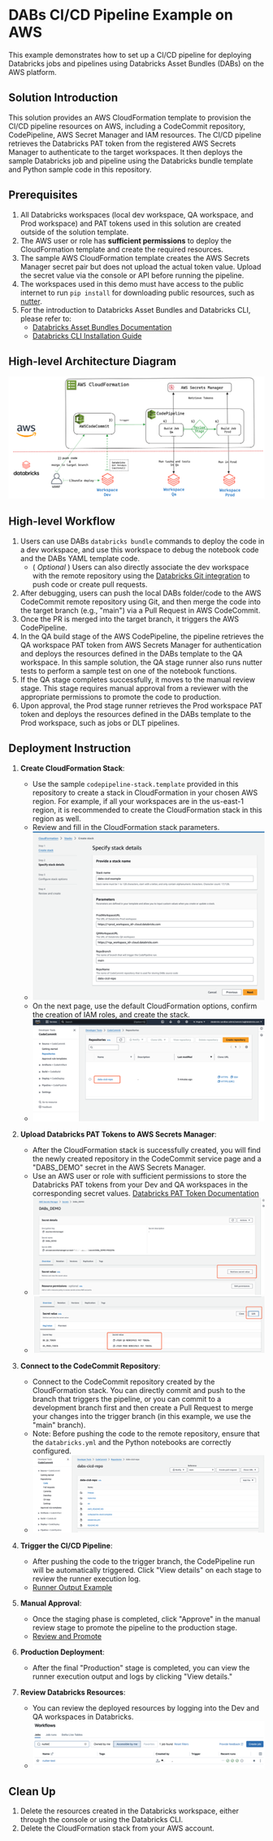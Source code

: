 # DABs CI/CD Pipeline Example on AWS

This example demonstrates how to set up a CI/CD pipeline for deploying Databricks jobs and pipelines using Databricks Asset Bundles (DABs) on the AWS platform.

## Solution Introduction

This solution provides an AWS CloudFormation template to provision the CI/CD pipeline resources on AWS, including a CodeCommit repository, CodePipeline, AWS Secret Manager and IAM resources. The CI/CD pipeline retrieves the Databricks PAT token from the registered AWS Secrets Manager to authenticate to the target workspaces. It then deploys the sample Databricks job and pipeline using the Databricks bundle template and Python sample code in this repository.

## Prerequisites

1. All Databricks workspaces (local dev workspace, QA workspace, and Prod workspace) and PAT tokens used in this solution are created outside of the solution template.
2. The AWS user or role has **sufficient permissions** to deploy the CloudFormation template and create the required resources.
3. The sample AWS CloudFormation template creates the AWS Secrets Manager secret pair but does not upload the actual token value. Upload the secret value via the console or API before running the pipeline.
4. The workspaces used in this demo must have access to the public internet to run `pip install` for downloading public resources, such as [nutter](https://github.com/microsoft/nutter).
5. For the introduction to Databricks Asset Bundles and Databricks CLI, please refer to:
    - [Databricks Asset Bundles Documentation](https://docs.databricks.com/en/dev-tools/bundles/index.html)
    - [Databricks CLI Installation Guide](https://docs.databricks.com/en/dev-tools/cli/install.html)

## High-level Architecture Diagram

![High-level Architecture Diagram](./images/high_level_architecture.png)

## High-level Workflow

1. Users can use DABs `databricks bundle` commands to deploy the code in a dev workspace, and use this workspace to debug the notebook code and the DABs YAML template code.
     - ( *Optional* ) Users can also directly associate the dev workspace with the remote repository using the [Databricks Git integration](https://docs.databricks.com/en/repos/index.html) to push code or create pull requests.
2. After debugging, users can push the local DABs folder/code to the AWS CodeCommit remote repository using Git, and then merge the code into the target branch (e.g., "main") via a Pull Request in AWS CodeCommit.
3. Once the PR is merged into the target branch, it triggers the AWS CodePipeline.
4. In the QA build stage of the AWS CodePipeline, the pipeline retrieves the QA workspace PAT token from AWS Secrets Manager for authentication and deploys the resources defined in the DABs template to the QA workspace. In this sample solution, the QA stage runner also runs nutter tests to perform a sample test on one of the notebook functions.
5. If the QA stage completes successfully, it moves to the manual review stage. This stage requires manual approval from a reviewer with the appropriate permissions to promote the code to production.
6. Upon approval, the Prod stage runner retrieves the Prod workspace PAT token and deploys the resources defined in the DABs template to the Prod workspace, such as jobs or DLT pipelines.

## Deployment Instruction

1. **Create CloudFormation Stack**:
    - Use the sample `codepipeline-stack.template` provided in this repository to create a stack in CloudFormation in your chosen AWS region. For example, if all your workspaces are in the us-east-1 region, it is recommended to create the CloudFormation stack in this region as well.
    - Review and fill in the CloudFormation stack parameters.
    - ![CloudFormation Stack](./images/create_stack.png)
    - On the next page, use the default CloudFormation options, confirm the creation of IAM roles, and create the stack.
    - ![CloudFormation Stack Diagram](./images/code_commit_repo.png)

2. **Upload Databricks PAT Tokens to AWS Secrets Manager**:
    - After the CloudFormation stack is successfully created, you will find the newly created repository in the CodeCommit service page and a "DABS_DEMO" secret in the AWS Secrets Manager.
    - Use an AWS user or role with sufficient permissions to store the Databricks PAT tokens from your Dev and QA workspaces in the corresponding secret values. [Databricks PAT Token Documentation](https://docs.databricks.com/en/dev-tools/auth/pat.html)
    - ![Secrets Manager Step 1](./images/secret_1.png)
    - ![Secrets Manager Step 2](./images/sceret_2.png)

3. **Connect to the CodeCommit Repository**:
    - Connect to the CodeCommit repository created by the CloudFormation stack. You can directly commit and push to the branch that triggers the pipeline, or you can commit to a development branch first and then create a Pull Request to merge your changes into the trigger branch (in this example, we use the "main" branch).
    - Note: Before pushing the code to the remote repository, ensure that the `databricks.yml` and the Python notebooks are correctly configured.
    - ![CodeCommit Main Branch](./images/codecommit_main_branch.png)

4. **Trigger the CI/CD Pipeline**:
    - After pushing the code to the trigger branch, the CodePipeline run will be automatically triggered. Click "View details" on each stage to review the runner execution log.
    - [Runner Output Example](./images/runner_log.png)

5. **Manual Approval**:
    - Once the staging phase is completed, click "Approve" in the manual review stage to promote the pipeline to the production stage.
    - [Review and Promote](./images/review.png)

6. **Production Deployment**:
    - After the final "Production" stage is completed, you can view the runner execution output and logs by clicking "View details."

7. **Review Databricks Resources**:
    - You can review the deployed resources by logging into the Dev and QA workspaces in Databricks.
    - ![Review resources in workspace](./images/workspace_jobs_details.png)

## Clean Up

1. Delete the resources created in the Databricks workspace, either through the console or using the Databricks CLI.
2. Delete the CloudFormation stack from your AWS account.